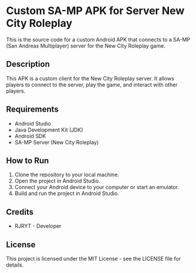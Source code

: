 # Custom SA-MP APK for Server New City Roleplay

This is the source code for a custom Android APK that connects to a SA-MP (San Andreas Multiplayer) server for the New City Roleplay game.

## Description

This APK is a custom client for the New City Roleplay server. It allows players to connect to the server, play the game, and interact with other players.

## Requirements

- Android Studio
- Java Development Kit (JDK)
- Android SDK
- SA-MP Server (New City Roleplay)

## How to Run

1. Clone the repository to your local machine.
2. Open the project in Android Studio.
3. Connect your Android device to your computer or start an emulator.
4. Build and run the project in Android Studio.

## Credits

- RJRYT - Developer

## License

This project is licensed under the MIT License - see the LICENSE file for details.
